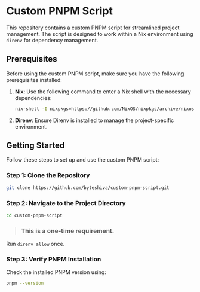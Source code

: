# Custom PNPM Script

This repository contains a custom PNPM script for streamlined project management. The script is designed to work within a Nix environment using `direnv` for dependency management.

## Prerequisites

Before using the custom PNPM script, make sure you have the following prerequisites installed:

1. **Nix**: Use the following command to enter a Nix shell with the necessary dependencies:

    ```bash
    nix-shell -I nixpkgs=https://github.com/NixOS/nixpkgs/archive/nixos-unstable.tar.gz -p direnv
    ```

2. **Direnv**: Ensure Direnv is installed to manage the project-specific environment.

## Getting Started

Follow these steps to set up and use the custom PNPM script:

### Step 1: Clone the Repository

```bash
git clone https://github.com/byteshiva/custom-pnpm-script.git
```

### Step 2: Navigate to the Project Directory

```bash
cd custom-pnpm-script
```

> ### This is a one-time requirement.
Run `direnv allow` once.

### Step 3: Verify PNPM Installation

Check the installed PNPM version using:

```bash
pnpm --version
```

